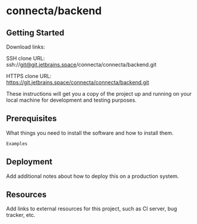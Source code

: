 # connecta/backend



## Getting Started

Download links:

SSH clone URL: ssh://git@git.jetbrains.space/connecta/connecta/backend.git

HTTPS clone URL: https://git.jetbrains.space/connecta/connecta/backend.git



These instructions will get you a copy of the project up and running on your local machine for development and testing purposes.

## Prerequisites

What things you need to install the software and how to install them.

```
Examples
```

## Deployment

Add additional notes about how to deploy this on a production system.

## Resources

Add links to external resources for this project, such as CI server, bug tracker, etc.
